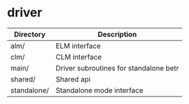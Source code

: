 # driver

|Directory        | Description |
|------|----|
|alm/|ELM interface|
|clm/|CLM interface|
|main/|Driver subroutines for standalone betr|
|shared/|Shared api|
|standalone/|Standalone mode interface|
